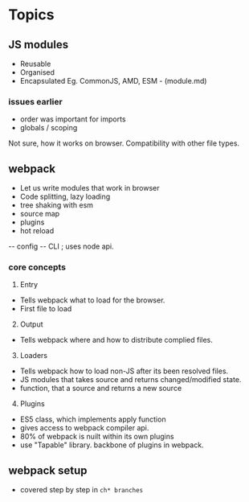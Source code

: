 # Topics
## JS modules
- Reusable
- Organised
- Encapsulated
Eg. CommonJS, AMD, ESM - (module.md)
### issues earlier
- order was important for imports
- globals / scoping 

Not sure, how it works on browser. Compatibility with other file types.

## webpack
- Let us write modules that work in browser
- Code splitting, lazy loading
- tree shaking with esm
- source map
- plugins
- hot reload

-- config
-- CLI ; uses node api.

### core concepts
1. Entry
- Tells webpack what to load for the browser.
- First file to load

2. Output
- Tells webpack where and how to distribute complied files.

3. Loaders
- Tells webpack how to load non-JS after its been resolved files.
- JS modules that takes source and returns changed/modified state.
- function, that a source and returns a new source

4. Plugins
- ES5 class, which implements apply function 
- gives access to webpack compiler api.
- 80% of webpack is nuilt within its own plugins
- use "Tapable" library. backbone of plugins in webpack.

## webpack setup
- covered step by step in `ch* branches`
